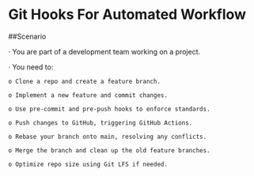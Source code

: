 # Git Hooks For Automated Workflow

##Scenario

· You are part of a development team working on a project.

· You need to:

	o Clone a repo and create a feature branch.

	o Implement a new feature and commit changes.

	o Use pre-commit and pre-push hooks to enforce standards.

	o Push changes to GitHub, triggering GitHub Actions.

	o Rebase your branch onto main, resolving any conflicts.

	o Merge the branch and clean up the old feature branches.

	o Optimize repo size using Git LFS if needed.